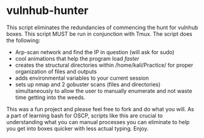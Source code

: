 # vulnhub-hunter
This script eliminates the redundancies of commencing the hunt for vulnhub boxes. This script MUST be run in conjunction with Tmux. The script does the following:
- Arp-scan network and find the IP in question (will ask for sudo)
- cool animations that help the program load *faster*
- creates the structural directories within /home/kali/Practice/ for proper organization of files and outputs
- adds environmental variables to your current session
- sets up nmap and 2 gobuster scans (files and directories) simultaneously to allow the user to manually enumerate and not waste time getting into the weeds.

This was a fun project and please feel free to fork and do what you will. As a part of learning bash for OSCP, scripts like this are crucial to understanding what you can manual processes you can eliminate to help you get into boxes quicker with less actual typing. Enjoy.
